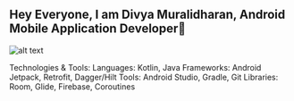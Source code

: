 ## Hey Everyone, I am Divya Muralidharan, Android Mobile Application Developer👋

![alt text]([http://url/to/img.png](https://www.theblogfrog.com/wp-content/uploads/2020/06/diana3.png))

Technologies & Tools:
Languages: Kotlin, Java
Frameworks: Android Jetpack, Retrofit, Dagger/Hilt
Tools: Android Studio, Gradle, Git
Libraries: Room, Glide, Firebase, Coroutines


<!--
**DivyaMU/DivyaMU** is a ✨ _special_ ✨ repository because its `README.md` (this file) appears on your GitHub profile.

Here are some ideas to get you started:

- 🔭 I’m currently working on ...
- 🌱 I’m currently learning ...
- 👯 I’m looking to collaborate on ...
- 🤔 I’m looking for help with ...
- 💬 Ask me about ...!
- 📫 How to reach me: ...
- 😄 Pronouns: ...
- ⚡ Fun fact: ...
-->

